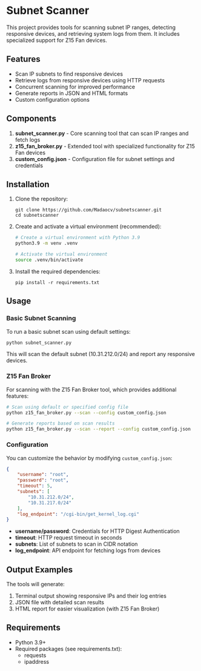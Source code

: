 # Subnet Scanner

This project provides tools for scanning subnet IP ranges, detecting responsive devices, and retrieving system logs from them. It includes specialized support for Z15 Fan devices.

## Features

- Scan IP subnets to find responsive devices
- Retrieve logs from responsive devices using HTTP requests
- Concurrent scanning for improved performance
- Generate reports in JSON and HTML formats
- Custom configuration options

## Components

1. **subnet_scanner.py** - Core scanning tool that can scan IP ranges and fetch logs
2. **z15_fan_broker.py** - Extended tool with specialized functionality for Z15 Fan devices
3. **custom_config.json** - Configuration file for subnet settings and credentials

## Installation

1. Clone the repository:
   ```
   git clone https://github.com/Madaocv/subnetscanner.git
   cd subnetscanner
   ```

2. Create and activate a virtual environment (recommended):
   ```bash
   # Create a virtual environment with Python 3.9
   python3.9 -m venv .venv
   
   # Activate the virtual environment
   source .venv/bin/activate
   ```

3. Install the required dependencies:
   ```
   pip install -r requirements.txt
   ```

## Usage

### Basic Subnet Scanning

To run a basic subnet scan using default settings:

```bash
python subnet_scanner.py
```

This will scan the default subnet (10.31.212.0/24) and report any responsive devices.

### Z15 Fan Broker

For scanning with the Z15 Fan Broker tool, which provides additional features:

```bash
# Scan using default or specified config file
python z15_fan_broker.py --scan --config custom_config.json

# Generate reports based on scan results
python z15_fan_broker.py --scan --report --config custom_config.json

```

### Configuration

You can customize the behavior by modifying `custom_config.json`:

```json
{
    "username": "root",
    "password": "root",
    "timeout": 5,
    "subnets": [
        "10.31.212.0/24",
        "10.31.217.0/24"
    ],
    "log_endpoint": "/cgi-bin/get_kernel_log.cgi"
}
```

- **username/password**: Credentials for HTTP Digest Authentication
- **timeout**: HTTP request timeout in seconds
- **subnets**: List of subnets to scan in CIDR notation
- **log_endpoint**: API endpoint for fetching logs from devices

## Output Examples

The tools will generate:

1. Terminal output showing responsive IPs and their log entries
2. JSON file with detailed scan results
3. HTML report for easier visualization (with Z15 Fan Broker)

## Requirements

- Python 3.9+
- Required packages (see requirements.txt):
  - requests
  - ipaddress
